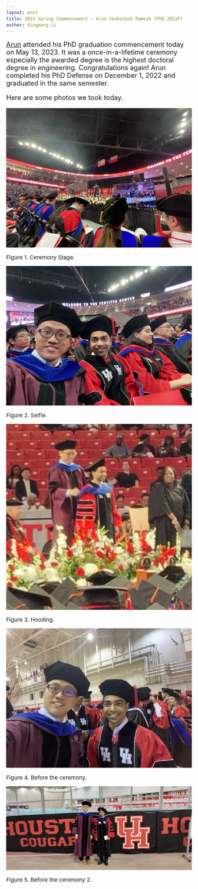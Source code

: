 ```yaml
---
layout: post
title: 2023 Spring Commencement - Arun Venkatesh Ramesh (PhD 2022F)
author: Xingpeng Li
---
```


<div class="smallhead" style="font-size:18px;">
<!--      <p style="color:black; font-size:18px;"> -->
      <p>
<a target="_blank" href="/people/Arun-Venkatesh-Ramesh/" class="">Arun</a> attended his PhD graduation commencement today on May 13, 2023. It was a once-in-a-lifetime ceremony especially the awarded degree is the highest doctoral degree in engineering. Congratulations again! Arun completed his PhD Defense on December 1, 2022 and graduated in the same semester. 
      </p>
</div>

<div class="smallhead" style="font-size:18px;">
<!--      <p style="color:black; font-size:18px;"> -->
      <p>
Here are some photos we took today.
      </p>
</div>


![](/images/blog/2023.05.13_Commencement_Arun/p001_inside.jpg)
<p></p>
<span class="text-figure-legend" style="font-size:15px;">
Figure 1. Ceremony Stage. 
</span>


![](/images/blog/2023.05.13_Commencement_Arun/p002_inside_selfie.jpg)
<p></p>
<span class="text-figure-legend" style="font-size:15px;">
Figure 2. Selfie. 
</span>

![](/images/blog/2023.05.13_Commencement_Arun/p003_hooding.jpg)
<p></p>
<span class="text-figure-legend" style="font-size:15px;">
Figure 3. Hooding. 
</span>

![](/images/blog/2023.05.13_Commencement_Arun/p004_outside.jpg)
<p></p>
<span class="text-figure-legend" style="font-size:15px;">
Figure 4. Before the ceremony. 
</span>

![](/images/blog/2023.05.13_Commencement_Arun/p005_outside.jpg)
<p></p>
<span class="text-figure-legend" style="font-size:15px;">
Figure 5. Before the ceremony 2. 
</span>
